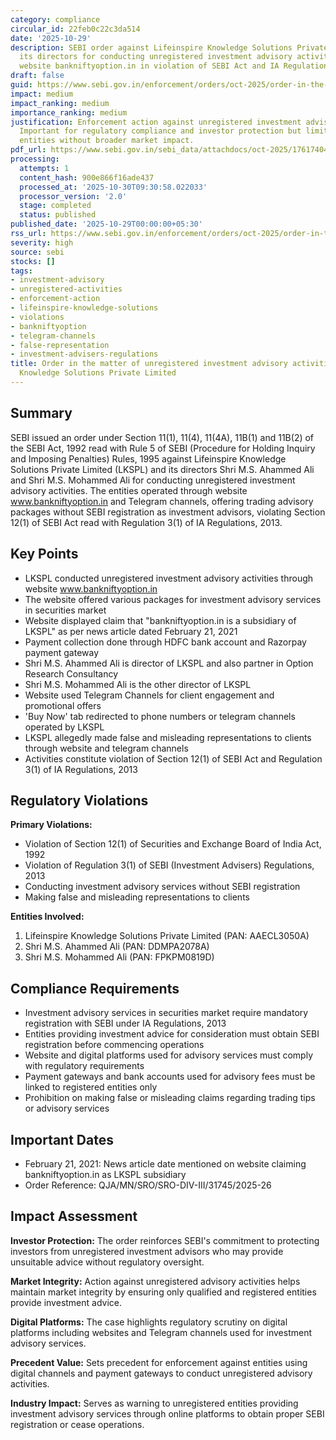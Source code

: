 ```yaml
---
category: compliance
circular_id: 22feb0c22c3da514
date: '2025-10-29'
description: SEBI order against Lifeinspire Knowledge Solutions Private Limited and
  its directors for conducting unregistered investment advisory activities through
  website bankniftyoption.in in violation of SEBI Act and IA Regulations 2013.
draft: false
guid: https://www.sebi.gov.in/enforcement/orders/oct-2025/order-in-the-matter-of-unregistered-investment-advisory-activities-by-lifeinspire-knowledge-solutions-private-limited_97520.html
impact: medium
impact_ranking: medium
importance_ranking: medium
justification: Enforcement action against unregistered investment advisory activities.
  Important for regulatory compliance and investor protection but limited to specific
  entities without broader market impact.
pdf_url: https://www.sebi.gov.in/sebi_data/attachdocs/oct-2025/1761740403204_1.pdf
processing:
  attempts: 1
  content_hash: 900e866f16ade437
  processed_at: '2025-10-30T09:30:58.022033'
  processor_version: '2.0'
  stage: completed
  status: published
published_date: '2025-10-29T00:00:00+05:30'
rss_url: https://www.sebi.gov.in/enforcement/orders/oct-2025/order-in-the-matter-of-unregistered-investment-advisory-activities-by-lifeinspire-knowledge-solutions-private-limited_97520.html
severity: high
source: sebi
stocks: []
tags:
- investment-advisory
- unregistered-activities
- enforcement-action
- lifeinspire-knowledge-solutions
- violations
- bankniftyoption
- telegram-channels
- false-representation
- investment-advisers-regulations
title: Order in the matter of unregistered investment advisory activities by Lifeinspire
  Knowledge Solutions Private Limited
---
```


## Summary

SEBI issued an order under Section 11(1), 11(4), 11(4A), 11B(1) and 11B(2) of the SEBI Act, 1992 read with Rule 5 of SEBI (Procedure for Holding Inquiry and Imposing Penalties) Rules, 1995 against Lifeinspire Knowledge Solutions Private Limited (LKSPL) and its directors Shri M.S. Ahammed Ali and Shri M.S. Mohammed Ali for conducting unregistered investment advisory activities. The entities operated through website www.bankniftyoption.in and Telegram channels, offering trading advisory packages without SEBI registration as investment advisors, violating Section 12(1) of SEBI Act read with Regulation 3(1) of IA Regulations, 2013.

## Key Points

- LKSPL conducted unregistered investment advisory activities through website www.bankniftyoption.in
- The website offered various packages for investment advisory services in securities market
- Website displayed claim that "bankniftyoption.in is a subsidiary of LKSPL" as per news article dated February 21, 2021
- Payment collection done through HDFC bank account and Razorpay payment gateway
- Shri M.S. Ahammed Ali is director of LKSPL and also partner in Option Research Consultancy
- Shri M.S. Mohammed Ali is the other director of LKSPL
- Website used Telegram Channels for client engagement and promotional offers
- 'Buy Now' tab redirected to phone numbers or telegram channels operated by LKSPL
- LKSPL allegedly made false and misleading representations to clients through website and telegram channels
- Activities constitute violation of Section 12(1) of SEBI Act and Regulation 3(1) of IA Regulations, 2013

## Regulatory Violations

**Primary Violations:**
- Violation of Section 12(1) of Securities and Exchange Board of India Act, 1992
- Violation of Regulation 3(1) of SEBI (Investment Advisers) Regulations, 2013
- Conducting investment advisory services without SEBI registration
- Making false and misleading representations to clients

**Entities Involved:**
1. Lifeinspire Knowledge Solutions Private Limited (PAN: AAECL3050A)
2. Shri M.S. Ahammed Ali (PAN: DDMPA2078A)
3. Shri M.S. Mohammed Ali (PAN: FPKPM0819D)

## Compliance Requirements

- Investment advisory services in securities market require mandatory registration with SEBI under IA Regulations, 2013
- Entities providing investment advice for consideration must obtain SEBI registration before commencing operations
- Website and digital platforms used for advisory services must comply with regulatory requirements
- Payment gateways and bank accounts used for advisory fees must be linked to registered entities only
- Prohibition on making false or misleading claims regarding trading tips or advisory services

## Important Dates

- February 21, 2021: News article date mentioned on website claiming bankniftyoption.in as LKSPL subsidiary
- Order Reference: QJA/MN/SRO/SRO-DIV-III/31745/2025-26

## Impact Assessment

**Investor Protection:** The order reinforces SEBI's commitment to protecting investors from unregistered investment advisors who may provide unsuitable advice without regulatory oversight.

**Market Integrity:** Action against unregistered advisory activities helps maintain market integrity by ensuring only qualified and registered entities provide investment advice.

**Digital Platforms:** The case highlights regulatory scrutiny on digital platforms including websites and Telegram channels used for investment advisory services.

**Precedent Value:** Sets precedent for enforcement against entities using digital channels and payment gateways to conduct unregistered advisory activities.

**Industry Impact:** Serves as warning to unregistered entities providing investment advisory services through online platforms to obtain proper SEBI registration or cease operations.